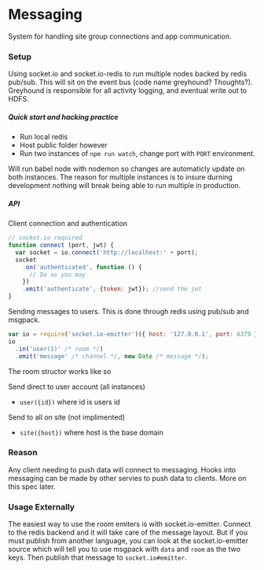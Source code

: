 # Messaging
System for handling site group connections and app communication. 

### Setup
Using socket.io and socket.io-redis to run multiple nodes backed by redis pub/sub. This will sit on the event bus (code name greyhound? Thoughts?). Greyhound is responsible for all activity logging, and eventual write out to HDFS.

##### Quick start and hacking practice
- Run local redis
- Host public folder however
- Run two instances of `npm run watch`, change port with `PORT` environment.

Will run babel node with nodemon so changes are automaticly update on both instances. The reason for multiple instances is to insure durning development nothing will break being able to run multiple in production.

##### API
Client connection and authentication
```javascript
// socket.io required
function connect (port, jwt) {
  var socket = io.connect('http://localhost:' + port);
  socket
    .on('authenticated', function () {
      // Do as you may
    })
    .emit('authenticate', {token: jwt}); //send the jwt
}
```
Sending messages to users. This is done through redis using pub/sub and msgpack.
```javascript
var io = require('socket.io-emitter')({ host: '127.0.0.1', port: 6379 } /* redis connection */);
io
  .in('user(1)' /* room */)
  .emit('message' /* channel */, new Date /* message */);
```
The room structor works like so

Send direct to user account (all instances)
- `user({id})` where id is users id

Send to all on site (not implimented)
- `site({host})` where host is the base domain

### Reason
Any client needing to push data will connect to messaging. Hooks into messaging can be made by other servies to push data to clients. More on this spec later.

### Usage Externally
The easiest way to use the room emiters is with socket.io-emitter. Connect to the redis backend and it will take care of the message layout. But if you must publish from another language, you can look at the socket.io-emitter source which will tell you to use msgpack with `data` and `room` as the two keys. Then publish that message to `socket.io#emitter`.
